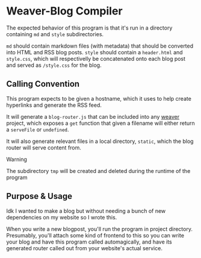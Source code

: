 # Weaver-Blog Compiler

The expected behavior of this program is that it's run in
a directory containing `md` and `style` subdirectories.

`md` should contain markdown files (with metadata)
that should be converted into HTML and RSS blog posts.
`style` should contain a `header.html` and `style.css`,
which will respectivelly be concatenated onto
each blog post and served as `/style.css` for the blog.


## Calling Convention

This program expects to be given a hostname,
which it uses to help create hyperlinks and
generate the RSS feed.

It will generate a `blog-router.js` that can be
included into any [weaver](https://modula.dev/weaver) project,
which exposes a `get` function
that given a filename will either return
a `serveFile` or `undefined`.

It will also generate relevant files in
a local directory, `static`, which
the blog router will serve content from.

> [!WARNING]
> The subdirectory `tmp` will be created
> and deleted during the runtime of the program

## Purpose & Usage

Idk I wanted to make a blog but without
needing a bunch of new dependencies on my website
so I wrote this.

When you write a new blogpost,
you'll run the program in project directory.
Presumably, you'll attach some kind of frontend
to this so you can write your blog and have
this program called automagically, and
have its generated router called out
from your website's actual service.
